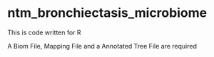 # ntm_bronchiectasis_microbiome

This is code written for R

A Biom File, Mapping File and a Annotated Tree File are required
